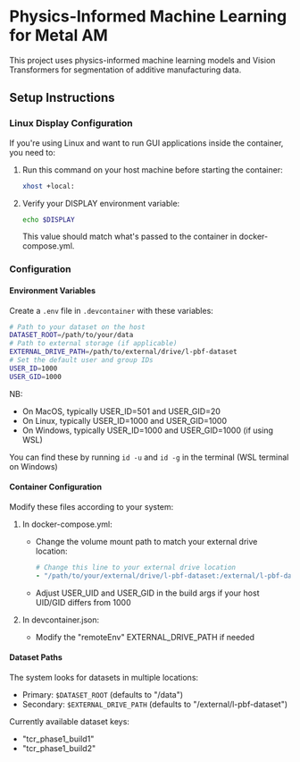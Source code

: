# Physics-Informed Machine Learning for Metal AM

This project uses physics-informed machine learning models and Vision Transformers for segmentation of additive manufacturing data.

## Setup Instructions

### Linux Display Configuration

If you're using Linux and want to run GUI applications inside the container, you need to:

1. Run this command on your host machine before starting the container:
   ```bash
   xhost +local:
	```

2. Verify your DISPLAY environment variable:
   ```bash
   echo $DISPLAY
   ```
   This value should match what's passed to the container in docker-compose.yml.

### Configuration

#### Environment Variables

Create a `.env` file in `.devcontainer` with these variables:

```bash
# Path to your dataset on the host
DATASET_ROOT=/path/to/your/data
# Path to external storage (if applicable)
EXTERNAL_DRIVE_PATH=/path/to/external/drive/l-pbf-dataset
# Set the default user and group IDs
USER_ID=1000
USER_GID=1000
```
NB:
- On MacOS, typically USER_ID=501 and USER_GID=20
- On Linux, typically USER_ID=1000 and USER_GID=1000
- On Windows, typically USER_ID=1000 and USER_GID=1000 (if using WSL)

You can find these by running `id -u` and `id -g` in the terminal (WSL terminal on Windows)

#### Container Configuration

Modify these files according to your system:

1. In docker-compose.yml:
   - Change the volume mount path to match your external drive location:
     ```yaml
     # Change this line to your external drive location
     - "/path/to/your/external/drive/l-pbf-dataset:/external/l-pbf-dataset:ro"
     ```
   - Adjust USER_UID and USER_GID in the build args if your host UID/GID differs from 1000

2. In devcontainer.json:
   - Modify the "remoteEnv" EXTERNAL_DRIVE_PATH if needed

#### Dataset Paths

The system looks for datasets in multiple locations:
- Primary: `$DATASET_ROOT` (defaults to "/data")
- Secondary: `$EXTERNAL_DRIVE_PATH` (defaults to "/external/l-pbf-dataset")

Currently available dataset keys:
- "tcr_phase1_build1"
- "tcr_phase1_build2"
